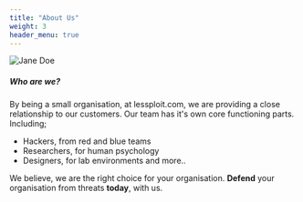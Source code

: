 ```yaml
---
title: "About Us"
weight: 3
header_menu: true
---
```


![Jane Doe](images/about.png)

##### Who are we?

By being a small organisation, at lessploit.com, we are providing a close relationship to our customers.
Our team has it's own core functioning parts. Including;
- Hackers, from red and blue teams
- Researchers, for human psychology
- Designers, for lab environments and more..

We believe, we are the right choice for your organisation. 
**Defend** your organisation from threats **today**, with us.
